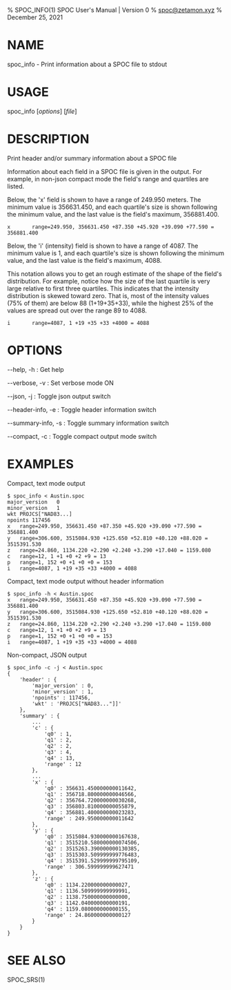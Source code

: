 % SPOC_INFO(1) SPOC User's Manual | Version 0
% spoc@zetamon.xyz
% December 25, 2021

# NAME

spoc_info - Print information about a SPOC file to stdout

# USAGE

spoc_info [*options*] [*file*]

# DESCRIPTION

Print header and/or summary information about a SPOC file

Information about each field in a SPOC file is given in the output. For
example, in non-json compact mode the field's range and quartiles are
listed.

Below, the 'x' field is shown to have a range of 249.950 meters. The
minimum value is 356631.450, and each quartile's size is shown following
the minimum value, and the last value is the field's maximum,
356881.400.

    x       range=249.950, 356631.450 +87.350 +45.920 +39.090 +77.590 = 356881.400

Below, the 'i' (intensity) field is shown to have a range of 4087. The
minimum value is 1, and each quartile's size is shown following the
minimum value, and the last value is the field's maximum, 4088.

This notation allows you to get an rough estimate of the shape of the
field's distribution. For example, notice how the size of the last
quartile is very large relative to first three quartiles. This indicates
that the intensity distribution is skewed toward zero. That is, most of
the intensity values (75% of them) are below 88 (1+19+35+33), while the
highest 25% of the values are spread out over the range 89 to 4088.

    i       range=4087, 1 +19 +35 +33 +4000 = 4088

# OPTIONS

--help, -h
:   Get help

--verbose, -v
:   Set verbose mode ON

--json, -j
: Toggle json output switch

--header-info, -e
: Toggle header information switch

--summary-info, -s
: Toggle summary information switch

--compact, -c
: Toggle compact output mode switch

# EXAMPLES

Compact, text mode output

    $ spoc_info < Austin.spoc
    major_version	0
    minor_version	1
    wkt	PROJCS["NAD83...]
    npoints	117456
    x	range=249.950, 356631.450 +87.350 +45.920 +39.090 +77.590 = 356881.400
    y	range=306.600, 3515084.930 +125.650 +52.810 +40.120 +88.020 = 3515391.530
    z	range=24.860, 1134.220 +2.290 +2.240 +3.290 +17.040 = 1159.080
    c	range=12, 1 +1 +0 +2 +9 = 13
    p	range=1, 152 +0 +1 +0 +0 = 153
    i	range=4087, 1 +19 +35 +33 +4000 = 4088

Compact, text mode output without header information

    $ spoc_info -h < Austin.spoc
    x	range=249.950, 356631.450 +87.350 +45.920 +39.090 +77.590 = 356881.400
    y	range=306.600, 3515084.930 +125.650 +52.810 +40.120 +88.020 = 3515391.530
    z	range=24.860, 1134.220 +2.290 +2.240 +3.290 +17.040 = 1159.080
    c	range=12, 1 +1 +0 +2 +9 = 13
    p	range=1, 152 +0 +1 +0 +0 = 153
    i	range=4087, 1 +19 +35 +33 +4000 = 4088

Non-compact, JSON output

    $ spoc_info -c -j < Austin.spoc
    {
        'header' : {
            'major_version' : 0,
            'minor_version' : 1,
            'npoints' : 117456,
            'wkt' : 'PROJCS["NAD83..."]]'
        },
        'summary' : {
            ...
            'c' : {
                'q0' : 1,
                'q1' : 2,
                'q2' : 2,
                'q3' : 4,
                'q4' : 13,
                'range' : 12
            },
            ...
            'x' : {
                'q0' : 356631.450000000011642,
                'q1' : 356718.800000000046566,
                'q2' : 356764.720000000030268,
                'q3' : 356803.810000000055879,
                'q4' : 356881.400000000023283,
                'range' : 249.950000000011642
            },
            'y' : {
                'q0' : 3515084.930000000167638,
                'q1' : 3515210.580000000074506,
                'q2' : 3515263.390000000130385,
                'q3' : 3515303.509999999776483,
                'q4' : 3515391.529999999795109,
                'range' : 306.599999999627471
            },
            'z' : {
                'q0' : 1134.220000000000027,
                'q1' : 1136.509999999999991,
                'q2' : 1138.750000000000000,
                'q3' : 1142.040000000000191,
                'q4' : 1159.080000000000155,
                'range' : 24.860000000000127
            }
        }
    }

# SEE ALSO

SPOC_SRS(1)
